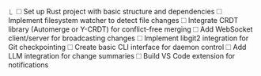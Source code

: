   ⎿  ☐ Set up Rust project with basic structure and dependencies
     ☐ Implement filesystem watcher to detect file changes
     ☐ Integrate CRDT library (Automerge or Y-CRDT) for conflict-free merging
     ☐ Add WebSocket client/server for broadcasting changes
     ☐ Implement libgit2 integration for Git checkpointing
     ☐ Create basic CLI interface for daemon control
     ☐ Add LLM integration for change summaries
     ☐ Build VS Code extension for notifications
